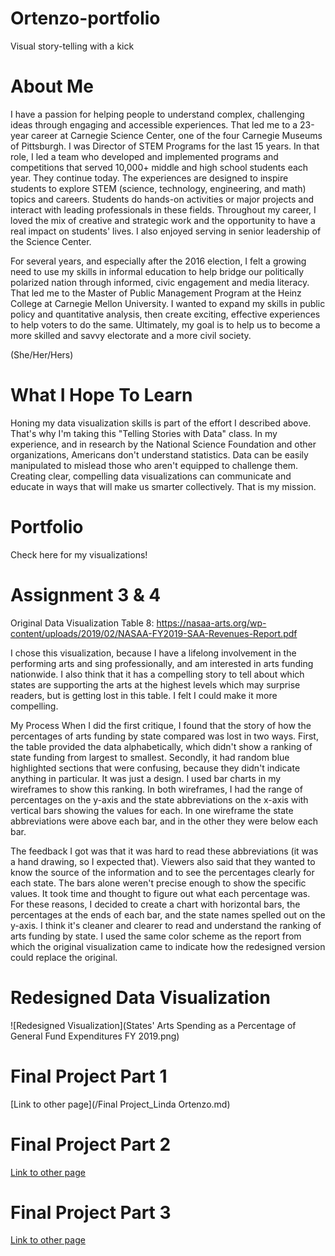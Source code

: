 # Ortenzo-portfolio
Visual story-telling with a kick

# About Me
I have a passion for helping people to understand complex, challenging ideas through engaging and accessible experiences. That led me to a 23-year career at Carnegie Science Center, one of the four Carnegie Museums of Pittsburgh. I was Director of STEM Programs for the last 15 years. In that role, I led a team who developed and implemented programs and competitions that served 10,000+ middle and high school students each year. They continue today. The experiences are designed to inspire students to explore STEM (science, technology, engineering, and math) topics and careers. Students do hands-on activities or major projects and interact with leading professionals in these fields. Throughout my career, I loved the mix of creative and strategic work and the opportunity to have a real impact on students' lives. I also enjoyed serving in senior leadership of the Science Center. 

For several years, and especially after the 2016 election, I felt a growing need to use my skills in informal education to help bridge our politically polarized nation through informed, civic engagement and media literacy. That led me to the Master of Public Management Program at the Heinz College at Carnegie Mellon University. I wanted to expand my skills in public policy and quantitative analysis, then create exciting, effective experiences to help voters to do the same. Ultimately, my goal is to help us to become a more skilled and savvy electorate and a more civil society. 

(She/Her/Hers)

# What I Hope To Learn 
Honing my data visualization skills is part of the effort I described above. That's why I'm taking this "Telling Stories with Data" class. In my experience, and in research by the National Science Foundation and other organizations, Americans don't understand statistics. Data can be easily manipulated to mislead those who aren't equipped to challenge them. Creating clear, compelling data visualizations can communicate and educate in ways that will make us smarter collectively. That is my mission.    


# Portfolio
Check here for my visualizations! 

# Assignment 3 & 4

Original Data Visualization 
Table 8: https://nasaa-arts.org/wp-content/uploads/2019/02/NASAA-FY2019-SAA-Revenues-Report.pdf

I chose this visualization, because I have a lifelong involvement in the performing arts and sing professionally, and am interested in arts funding nationwide. I also think that it has a compelling story to tell about which states are supporting the arts at the highest levels which may surprise readers, but is getting lost in this table. I felt I could make it more compelling. 

My Process
When I did the first critique, I found that the story of how the percentages of arts funding by state compared was lost in two ways. First, the table provided the data alphabetically, which didn't show a ranking of state funding from largest to smallest. Secondly, it had random blue highlighted sections that were confusing, because they didn't indicate anything in particular. It was just a design. I used bar charts in my wireframes to show this ranking. In both wireframes, I had the range of percentages on the y-axis and the state abbreviations on the x-axis with vertical bars showing the values for each. In one wireframe the state abbreviations were above each bar, and in the other they were below each bar. 

The feedback I got was that it was hard to read these abbreviations (it was a hand drawing, so I expected that). Viewers also said that they wanted to know the source of the information and to see the percentages clearly for each state. The bars alone weren't precise enough to show the specific values. It took time and thought to figure out what each percentage was. For these reasons, I decided to create a chart with horizontal bars, the percentages at the ends of each bar, and the state names spelled out on the y-axis. I think it's cleaner and clearer to read and understand the ranking of arts funding by state. I used the same color scheme as the report from which the original visualization came to indicate how the redesigned version could replace the original.  


# Redesigned Data Visualization 

![Redesigned Visualization](States' Arts Spending as a Percentage of General Fund Expenditures FY 2019.png)

# Final Project Part 1

[Link to other page](/Final Project_Linda Ortenzo.md)

# Final Project Part 2

[Link to other page](/FinalProjectPart2.md)

# Final Project Part 3

[Link to other page](/FinalProjectPart3.md)
